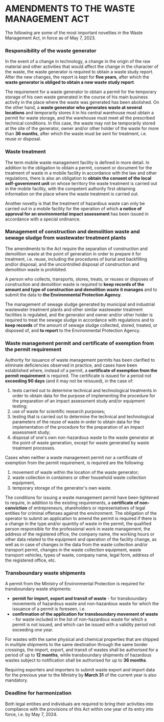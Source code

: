 # AMENDMENTS TO THE WASTE MANAGEMENT ACT

The following are some of the most important novelties in the Waste Management Act, in force as of May 7, 2023.

### Responsibility of the waste generator

In the event of a change in technology, a change in the origin of the raw material and other activities that would affect the change in the character of the waste, the waste generator is required to obtain a waste study report. After the new changes, the report is kept for **five years**, after which the **waste generator is obliged to obtain a new waste study report**.  

The requirement for a waste generator to obtain a permit for the temporary storage of his own waste generated in the course of his main business activity in the place where the waste was generated has been abolished. On the other hand, a **waste generator who generates waste at several locations** and temporarily stores it in his central warehouse must obtain a permit for waste storage, and the warehouse must meet all the prescribed technical conditions. In this case, the waste may not be temporarily stored at the site of the generator, owner and/or other holder of the waste for more than **36 months**, after which the waste must be sent for treatment, i.e. reuse or disposal.  

### Waste treatment

The term mobile waste management facility is defined in more detail. In addition to the obligation to obtain a permit, consent or document for the treatment of waste in a mobile facility in accordance with the law and other regulations, there is also an obligation to **obtain the consent of the local self-government unit** on whose territory the waste treatment is carried out in the mobile facility, with the competent authority first obtaining information on the place where the waste treatment is carried out.

Another novelty is that the treatment of hazardous waste can only be carried out in a mobile facility for the operation of which **a notice of approval for an environmental impact assessment** has been issued in accordance with a special ordinance.

### Management of construction and demolition waste and sewage sludge from wastewater treatment plants

The amendments to the Act require the separation of construction and demolition waste at the point of generation in order to prepare it for treatment, i.e. reuse, including the procedures of burial and backfilling and/or disposal, and the uncontrolled disposal of construction and demolition waste is prohibited.

A person who collects, transports, stores, treats, or reuses or disposes of construction and demolition waste is required to **keep records of the amount and type of construction and demolition waste it manages** and to submit the data to **the Environmental Protection Agency**.

The management of sewage sludge generated by municipal and industrial wastewater treatment plants and other similar wastewater treatment facilities is regulated, and the generator and owner and/or other holder is required to treat the sewage sludge in accordance with regulations and to **keep records** of the amount of sewage sludge collected, stored, treated, or disposed of, and **to report** to the Environmental Protection Agency.

### Waste management permit and certificate of exemption from the permit requirement

Authority for issuance of waste management permits has been clarified to eliminate deficiencies observed in practice, and cases have been established where, instead of a permit, a **certificate of exemption from the permit requirement** is required. The certificate is issued for a period not **exceeding 90 days** (and it may not be reissued), in the case of:

1. tests carried out to determine technical and technological treatments in order to obtain data for the purpose of implementing the procedure for the preparation of an impact assessment study and/or equipment testing;
1. use of waste for scientific research purposes;
1. testing that is carried out to determine the technical and technological parameters of the reuse of waste in order to obtain data for the implementation of the procedure for the preparation of an impact assessment study;
1. disposal of one's own non-hazardous waste to the waste generator at the point of waste generation, except for waste generated by waste treatment processes.

Cases when neither a waste management permit nor a certificate of exemption from the permit requirement, is required are the following:

1. movement of waste within the location of the waste generator;
1. waste collection in containers or other household waste collection equipment,
1. temporary storage of the generator's own waste.

The conditions for issuing a waste management permit have been tightened to require, in addition to the existing requirements, a **certificate of non-conviction** of entrepreneurs, shareholders or representatives of legal entities for criminal offenses against the environment.
The obligation of the operator to submit an application to amend the permit is required if there is a change in the type and/or quantity of waste in the permit, the qualified person responsible for the professional work in waste management, the address of the registered office, the company name, the working hours or other data related to the equipment and operation of the facility change, as well as in case of changes in the data from the waste collection and/or transport permit, changes in the waste collection equipment, waste transport vehicles, types of waste, company name, legal form, address of the registered office, etc.

### Transboundary waste shipments

A permit from the Ministry of Environmental Protection is required for transboundary waste shipments: 
+ **permit for import, export and transit of waste** - for transboundary movements of hazardous waste and non-hazardous waste for which the issuance of a permit is foreseen, i.e. 
+ **confirmation of the application for transboundary movement of waste** - for waste included in the list of non-hazardous waste for which a permit is not issued, and which can be issued with a validity period not exceeding one year.

For wastes with the same physical and chemical properties that are shipped in multiple shipments to the same destination through the same border crossings, the import, export, and transit of wastes shall be authorised for a period of up to **12 months**, while transboundary shipments of hazardous wastes subject to notification shall be authorised for up to **36 months**.

Requiring exporters and importers to submit waste export and import data for the previous year to the Ministry by **March 31** of the current year is also mandatory.

### Deadline for harmonization

Both legal entities and individuals are required to bring their activities into compliance with the provisions of this Act within one year of its entry into force, i.e. by May 7, 2024.
